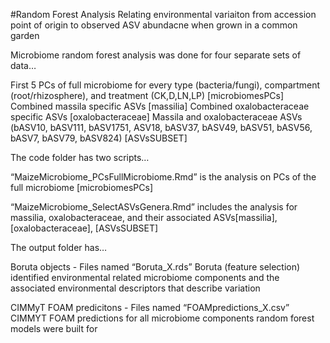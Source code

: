 #Random Forest Analysis 
Relating environmental variaiton from accession point of origin to observed ASV abundacne when grown in a common garden 

Microbiome random forest analysis was done for four separate sets of data…

First 5 PCs of full microbiome for every type (bacteria/fungi), compartment (root/rhizosphere), and treatment (CK,D,LN,LP) [microbiomesPCs]
Combined massila specific ASVs [massilia]
Combined oxalobacteraceae specific ASVs [oxalobacteraceae]
Massila and oxalobacteraceae ASVs (bASV10, bASV111, bASV1751, ASV18, bASV37, bASV49, bASV51, bASV56, bASV7, bASV79, bASV824) [ASVsSUBSET]

The code folder has two scripts…

“MaizeMicrobiome_PCsFullMicrobiome.Rmd” is the analysis on PCs of the full microbiome [microbiomesPCs]

“MaizeMicrobiome_SelectASVsGenera.Rmd” includes the analysis for massilia, oxalobacteraceae, and their associated ASVs[massilia], [oxalobacteraceae], [ASVsSUBSET]


The output folder has…

Boruta objects - Files named “Boruta_X.rds” Boruta (feature selection) identified environmental related microbiome components and the associated environmental descriptors that describe variation

CIMMyT FOAM predicitons - Files named “FOAMpredictions_X.csv” CIMMYT FOAM predictions for all microbiome components random forest models were built for
